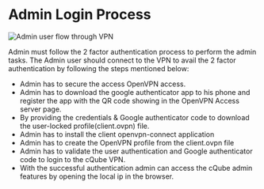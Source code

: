 # Admin Login Process

![Admin user flow through VPN](https://lh4.googleusercontent.com/A-OehMBXbXoNdckmWGz-NxS6dsp2wYl_jGFyUDjm1K_Zkrki03DpqgfbLEhenx06U6xS2KcAxPwFyK8eaIMewtYZgXbRZKysv9JWt8waBzXB46SDiNFMF4qBNcKXvEFVZragFrFf=s0)

Admin must follow  the 2 factor authentication process to perform the admin tasks. The Admin user should connect to the VPN to avail the 2 factor authentication by following the steps mentioned below:

* Admin has to secure the access OpenVPN access.
* Admin has to download the google authenticator app to his phone and register the app with the QR code showing in the OpenVPN Access server page.
* By providing the credentials & Google authenticator code to download the user-locked profile\(client.ovpn\) file.
* Admin has to install the client openvpn-connect application
* Admin has to create the OpenVPN profile from the client.ovpn file
* Admin has to validate the user authentication and Google authenticator code to login to the cQube VPN.
* With the successful authentication admin can access the cQube admin features by opening the local ip in the browser.

